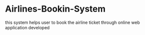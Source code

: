 # Airlines-Bookin-System
this system helps user to book the airline ticket through online web application developed
